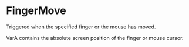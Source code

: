 # FingerMove

Triggered when the specified finger or the mouse has moved.

VarA contains the absolute screen position of the finger or mouse
cursor.
